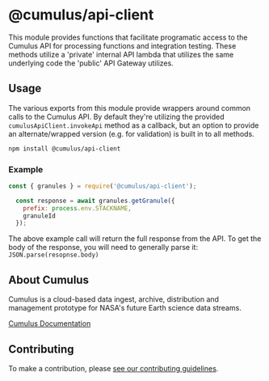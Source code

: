 # @cumulus/api-client

This module provides functions that facilitate programatic access to the Cumulus API for processing functions and integration testing.   These methods utilize a 'private' internal API lambda that utilizes the same underlying code the 'public' API Gateway utilizes.

## Usage

The various exports from this module provide wrappers around common calls to the Cumulus API.  By default they're utilizing the provided `cumulusApiClient.invokeApi` method as a callback, but an option to provide an alternate/wrapped version (e.g. for validation) is built in to all methods.

```bash
npm install @cumulus/api-client
```

### Example

```javascript
const { granules } = require('@cumulus/api-client');

  const response = await granules.getGranule({
    prefix: process.env.STACKNAME,
    granuleId
  });
```

The above example call will return the full response from the API.  To get the body of the response, you will need to generally parse it: ```JSON.parse(resopnse.body)```

## About Cumulus

Cumulus is a cloud-based data ingest, archive, distribution and management prototype for NASA's future Earth science data streams.

[Cumulus Documentation](https://nasa.github.io/cumulus)

## Contributing

To make a contribution, please [see our contributing guidelines](https://github.com/nasa/cumulus/blob/master/CONTRIBUTING.md).